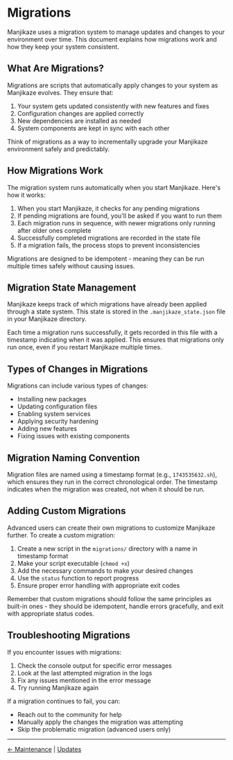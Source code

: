 # Migrations

Manjikaze uses a migration system to manage updates and changes to your environment over time. This document explains how migrations work and how they keep your system consistent.

## What Are Migrations?

Migrations are scripts that automatically apply changes to your system as Manjikaze evolves. They ensure that:

1. Your system gets updated consistently with new features and fixes
2. Configuration changes are applied correctly
3. New dependencies are installed as needed
4. System components are kept in sync with each other

Think of migrations as a way to incrementally upgrade your Manjikaze environment safely and predictably.

## How Migrations Work

The migration system runs automatically when you start Manjikaze. Here's how it works:

1. When you start Manjikaze, it checks for any pending migrations
2. If pending migrations are found, you'll be asked if you want to run them
3. Each migration runs in sequence, with newer migrations only running after older ones complete
4. Successfully completed migrations are recorded in the state file
5. If a migration fails, the process stops to prevent inconsistencies

Migrations are designed to be idempotent - meaning they can be run multiple times safely without causing issues.

## Migration State Management

Manjikaze keeps track of which migrations have already been applied through a state system. This state is stored in the `.manjikaze_state.json` file in your Manjikaze directory.

Each time a migration runs successfully, it gets recorded in this file with a timestamp indicating when it was applied. This ensures that migrations only run once, even if you restart Manjikaze multiple times.

## Types of Changes in Migrations

Migrations can include various types of changes:

- Installing new packages
- Updating configuration files
- Enabling system services
- Applying security hardening
- Adding new features
- Fixing issues with existing components

## Migration Naming Convention

Migration files are named using a timestamp format (e.g., `1743535632.sh`), which ensures they run in the correct chronological order. The timestamp indicates when the migration was created, not when it should be run.

## Adding Custom Migrations

Advanced users can create their own migrations to customize Manjikaze further. To create a custom migration:

1. Create a new script in the `migrations/` directory with a name in timestamp format
2. Make your script executable (`chmod +x`)
3. Add the necessary commands to make your desired changes
4. Use the `status` function to report progress
5. Ensure proper error handling with appropriate exit codes

Remember that custom migrations should follow the same principles as built-in ones - they should be idempotent, handle errors gracefully, and exit with appropriate status codes.

## Troubleshooting Migrations

If you encounter issues with migrations:

1. Check the console output for specific error messages
2. Look at the last attempted migration in the logs
3. Fix any issues mentioned in the error message
4. Try running Manjikaze again

If a migration continues to fail, you can:

- Reach out to the community for help
- Manually apply the changes the migration was attempting
- Skip the problematic migration (advanced users only)

---

[← Maintenance](README.md) | [Updates](updates.md)
